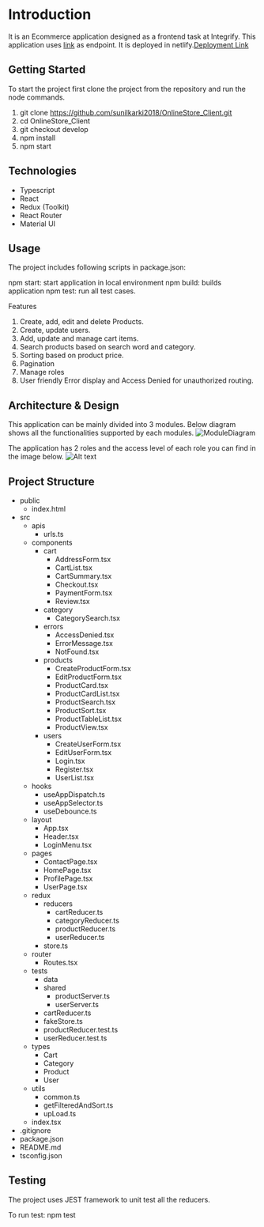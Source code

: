 # Introduction

It is an Ecommerce application designed as a frontend task at Integrify. This application uses [link](https://onlinestore2024.azurewebsites.net/swagger/index.html) as endpoint. It is deployed in netlify.[Deployment Link](https://bucolic-semifreddo-2378d4.netlify.app/)

## Getting Started

To start the project first clone the project from the repository and run the node commands.

1. git clone https://github.com/sunilkarki2018/OnlineStore_Client.git
2. cd OnlineStore_Client
3. git checkout develop
4. npm install
5. npm start

## Technologies

- Typescript
- React
- Redux (Toolkit)
- React Router
- Material UI

## Usage
The project includes following scripts in package.json:

npm start: start application in local environment
npm build: builds application
npm test: run all test cases.

Features

1. Create, add, edit and delete Products.
2. Create, update users.
3. Add, update and manage cart items.
4. Search products based on search word and category. 
5. Sorting based on product price.
6. Pagination
7. Manage roles
8. User friendly Error display and Access Denied for unauthorized routing.

## Architecture & Design

This application can be mainly divided into 3 modules. Below diagram shows all the functionalities supported by each modules.
![ModuleDiagram](ApplicationDiagram.png)

The application has 2 roles and the access level of each role you can find in the image below.
![Alt text](RoleDiagram-1.png)

## Project Structure

- public
  - index.html
- src
  - apis
    - urls.ts
  - components
    - cart
      - AddressForm.tsx
      - CartList.tsx
      - CartSummary.tsx
      - Checkout.tsx
      - PaymentForm.tsx
      - Review.tsx
    - category
      - CategorySearch.tsx
    - errors
      - AccessDenied.tsx
      - ErrorMessage.tsx
      - NotFound.tsx
    - products
      - CreateProductForm.tsx
      - EditProductForm.tsx
      - ProductCard.tsx
      - ProductCardList.tsx
      - ProductSearch.tsx
      - ProductSort.tsx
      - ProductTableList.tsx
      - ProductView.tsx
    - users
      - CreateUserForm.tsx
      - EditUserForm.tsx
      - Login.tsx
      - Register.tsx
      - UserList.tsx
  - hooks
    - useAppDispatch.ts
    - useAppSelector.ts
    - useDebounce.ts
  - layout
    - App.tsx
    - Header.tsx
    - LoginMenu.tsx
  - pages
    - ContactPage.tsx
    - HomePage.tsx
    - ProfilePage.tsx
    - UserPage.tsx
  - redux
    - reducers
      - cartReducer.ts
      - categoryReducer.ts
      - productReducer.ts
      - userReducer.ts
    - store.ts
  - router
    - Routes.tsx
  - tests
    - data
    - shared
      - productServer.ts
      - userServer.ts
    - cartReducer.ts
    - fakeStore.ts
    - productReducer.test.ts
    - userReducer.test.ts
  - types
    - Cart
    - Category
    - Product
    - User
  - utils
    - common.ts
    - getFilteredAndSort.ts
    - upLoad.ts
  - index.tsx 
- .gitignore
- package.json
- README.md
- tsconfig.json

## Testing

The project uses JEST framework to unit test all the reducers.

To run test: npm test
